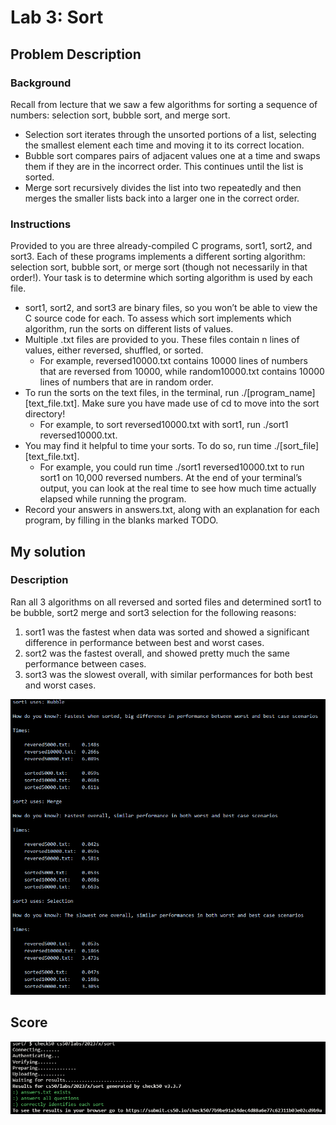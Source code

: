 # Lab 3: Sort

## Problem Description

### Background

Recall from lecture that we saw a few algorithms for sorting a sequence of numbers: selection sort, bubble sort, and merge sort.

- Selection sort iterates through the unsorted portions of a list, selecting the smallest element each time and moving it to its correct location.
- Bubble sort compares pairs of adjacent values one at a time and swaps them if they are in the incorrect order. This continues until the list is sorted.
- Merge sort recursively divides the list into two repeatedly and then merges the smaller lists back into a larger one in the correct order.

### Instructions

Provided to you are three already-compiled C programs, sort1, sort2, and sort3. Each of these programs implements a different sorting algorithm: selection sort, bubble sort, or merge sort (though not necessarily in that order!). Your task is to determine which sorting algorithm is used by each file.

- sort1, sort2, and sort3 are binary files, so you won’t be able to view the C source code for each. To assess which sort implements which algorithm, run the sorts on different lists of values.
- Multiple .txt files are provided to you. These files contain n lines of values, either reversed, shuffled, or sorted.
  - For example, reversed10000.txt contains 10000 lines of numbers that are reversed from 10000, while random10000.txt contains 10000 lines of numbers that are in random order.
- To run the sorts on the text files, in the terminal, run ./[program_name] [text_file.txt]. Make sure you have made use of cd to move into the sort directory!
  - For example, to sort reversed10000.txt with sort1, run ./sort1 reversed10000.txt.
- You may find it helpful to time your sorts. To do so, run time ./[sort_file] [text_file.txt].
  - For example, you could run time ./sort1 reversed10000.txt to run sort1 on 10,000 reversed numbers. At the end of your terminal’s output, you can look at the real time to see how much time actually elapsed while running the program.
- Record your answers in answers.txt, along with an explanation for each program, by filling in the blanks marked TODO.

## My solution

### Description

Ran all 3 algorithms on all reversed and sorted files and determined sort1 to be bubble, sort2 merge and sort3 selection for the following reasons:

1. sort1 was the fastest when data was sorted and showed a significant difference in performance between best and worst cases.
2. sort2 was the fastest overall, and showed pretty much the same performance between cases.
3. sort3 was the slowest overall, with similar performances for both best and worst cases.

![Findings](./Resources/Findings.png)

## Score

![All good](Resources/Score.png)